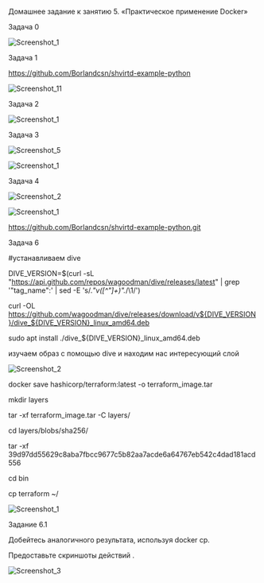 Домашнее задание к занятию 5. «Практическое применение Docker»

Задача 0

![Screenshot_1](https://github.com/user-attachments/assets/c6640921-caa8-4e2e-abb2-e925e0d90584)

Задача 1

https://github.com/Borlandcsn/shvirtd-example-python

![Screenshot_11](https://github.com/user-attachments/assets/85d3ff3d-a798-4dc9-867f-4cd8b7c988c3)

Задача 2

![Screenshot_1](https://github.com/user-attachments/assets/1c5d955f-3fcb-4a1f-b585-f38de69e157a)

Задача 3

![Screenshot_5](https://github.com/user-attachments/assets/cc442de1-9d1e-4166-9cb2-49538d459e02)


![Screenshot_1](https://github.com/user-attachments/assets/38cf3974-40ad-4ff3-8072-37e14f5ae82e)

Задача 4

![Screenshot_2](https://github.com/user-attachments/assets/80150c48-c333-431e-a2ed-568c84cdc100)

![Screenshot_1](https://github.com/user-attachments/assets/87b6acc9-4557-485f-a325-bd62eb062913)

https://github.com/Borlandcsn/shvirtd-example-python.git

Задача 6

#устанавливаем dive 

DIVE_VERSION=$(curl -sL "https://api.github.com/repos/wagoodman/dive/releases/latest" | grep '"tag_name":' | sed -E 's/.*"v([^"]+)".*/\1/')

curl -OL https://github.com/wagoodman/dive/releases/download/v${DIVE_VERSION}/dive_${DIVE_VERSION}_linux_amd64.deb

sudo apt install ./dive_${DIVE_VERSION}_linux_amd64.deb

изучаем образ с помощью dive и находим нас интересующий слой

![Screenshot_2](https://github.com/user-attachments/assets/4e0b2460-aee7-4ff6-bb95-83fd45e829da)

docker save hashicorp/terraform:latest -o terraform_image.tar

mkdir layers

tar -xf terraform_image.tar -C layers/

cd layers/blobs/sha256/

tar -xf 39d97dd55629c8aba7fbcc9677c5b82aa7acde6a64767eb542c4dad181acd556

cd bin

cp terraform ~/

![Screenshot_1](https://github.com/user-attachments/assets/217fe6e8-1b7e-489b-8f05-74f3fff10d78)

Задание 6.1

Добейтесь аналогичного результата, используя docker cp.

Предоставьте скриншоты действий .

![Screenshot_3](https://github.com/user-attachments/assets/ec2d7cbf-5f53-45a3-add5-955386c90621)



